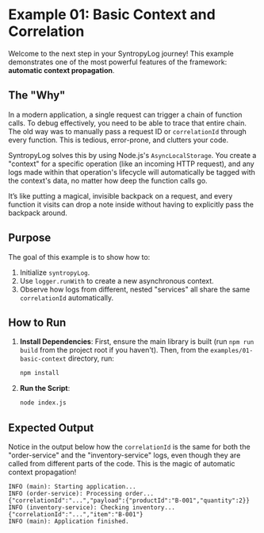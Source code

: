 # Example 01: Basic Context and Correlation

Welcome to the next step in your SyntropyLog journey! This example demonstrates one of the most powerful features of the framework: **automatic context propagation**.

## The "Why"

In a modern application, a single request can trigger a chain of function calls. To debug effectively, you need to be able to trace that entire chain. The old way was to manually pass a request ID or `correlationId` through every function. This is tedious, error-prone, and clutters your code.

SyntropyLog solves this by using Node.js's `AsyncLocalStorage`. You create a "context" for a specific operation (like an incoming HTTP request), and any logs made within that operation's lifecycle will automatically be tagged with the context's data, no matter how deep the function calls go.

It’s like putting a magical, invisible backpack on a request, and every function it visits can drop a note inside without having to explicitly pass the backpack around.

## Purpose

The goal of this example is to show how to:

1.  Initialize `syntropyLog`.
2.  Use `logger.runWith` to create a new asynchronous context.
3.  Observe how logs from different, nested "services" all share the same `correlationId` automatically.

## How to Run

1.  **Install Dependencies**:
    First, ensure the main library is built (run `npm run build` from the project root if you haven't). Then, from the `examples/01-basic-context` directory, run:
    ```bash
    npm install
    ```

2.  **Run the Script**:
    ```bash
    node index.js
    ```

## Expected Output

Notice in the output below how the `correlationId` is the same for both the "order-service" and the "inventory-service" logs, even though they are called from different parts of the code. This is the magic of automatic context propagation!

```
INFO (main): Starting application...
INFO (order-service): Processing order... {"correlationId":"...","payload":{"productId":"B-001","quantity":2}}
INFO (inventory-service): Checking inventory... {"correlationId":"...","item":"B-001"}
INFO (main): Application finished.
```
